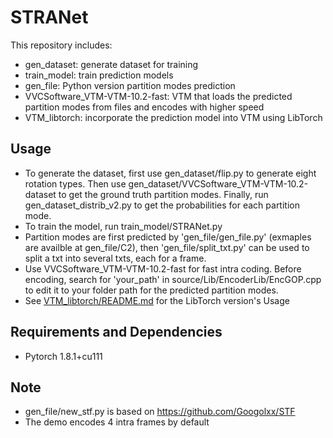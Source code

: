 # STRANet
This repository includes:
- gen_dataset: generate dataset for training
- train_model: train prediction models
- gen_file: Python version partition modes prediction 
- VVCSoftware_VTM-VTM-10.2-fast: VTM that loads the predicted partition modes from files and encodes with higher speed
- VTM_libtorch: incorporate the prediction model into VTM using LibTorch
## Usage
- To generate the dataset, first use gen_dataset/flip.py to generate eight rotation types. Then use gen_dataset/VVCSoftware_VTM-VTM-10.2-dataset to get the ground truth partition modes. Finally, run gen_dataset_distrib_v2.py to get the probabilities for each partition mode.
- To train the model, run train_model/STRANet.py
- Partition modes are first predicted by 'gen_file/gen_file.py' (exmaples are availble at gen_file/C2), then 'gen_file/split_txt.py' can be used to split a txt into several txts, each for a frame. 
- Use VVCSoftware_VTM-VTM-10.2-fast for fast intra coding. Before encoding, search for 'your_path' in source/Lib/EncoderLib/EncGOP.cpp to edit it to your folder path for the predicted partition modes.
- See [VTM_libtorch/README.md](./VTM_libtorch/README.md) for the LibTorch version's Usage
## Requirements and Dependencies
- Pytorch 1.8.1+cu111
## Note
- gen_file/new_stf.py is based on https://github.com/Googolxx/STF
- The demo encodes 4 intra frames by default